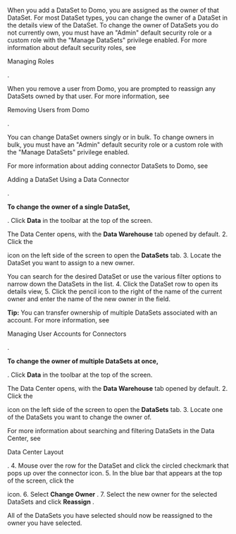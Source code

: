 

When you add a DataSet to Domo, you are assigned as the owner of that DataSet. For most DataSet types, you can change the owner of a DataSet in the details view of the DataSet. To change the owner of DataSets you do not currently own, you must have an "Admin" default security role or a custom role with the "Manage DataSets" privilege enabled. For more information about default security roles, see

Managing Roles

.


 When you remove a user from Domo, you are prompted to reassign any DataSets owned by that user. For more information, see

Removing Users from Domo

.


 You can change DataSet owners singly or in bulk. To change owners in bulk, you must have an "Admin" default security role or a custom role with the "Manage DataSets" privilege enabled.


 For more information about adding connector DataSets to Domo, see

Adding a DataSet Using a Data Connector

.


**To change the owner of a single DataSet,**

. Click
 **Data**
 in the toolbar at the top of the screen.


 The Data Center opens, with the
 **Data Warehouse**
 tab opened by default.
2. Click the

icon on the left side of the screen to open the
 **DataSets**
 tab.
3. Locate the DataSet you want to assign to a new owner.


 You can search for the desired DataSet or use the various filter options to narrow down the DataSets in the list.
4. Click the DataSet row to open its details view,
5. Click the pencil icon to the right of the name of the current owner and enter the name of the new owner in the field.


**Tip:**
 You can transfer ownership of multiple DataSets associated with an account. For more information, see

Managing User Accounts for Connectors

.


**To change the owner of multiple DataSets at once,**

. Click
 **Data**
 in the toolbar at the top of the screen.


 The Data Center opens, with the
 **Data Warehouse**
 tab opened by default.
2. Click the

icon on the left side of the screen to open the
 **DataSets**
 tab.
3. Locate one of the DataSets you want to change the owner of.


 For more information about searching and filtering DataSets in the Data Center, see

Data Center Layout

.
4. Mouse over the row for the DataSet and click the circled checkmark that pops up over the connector icon.
5. In the blue bar that appears at the top of the screen, click the

icon.
6. Select
 **Change Owner**
 .
7. Select the new owner for the selected DataSets and click
 **Reassign**
 .

All of the DataSets you have selected should now be reassigned to the owner you have selected.

